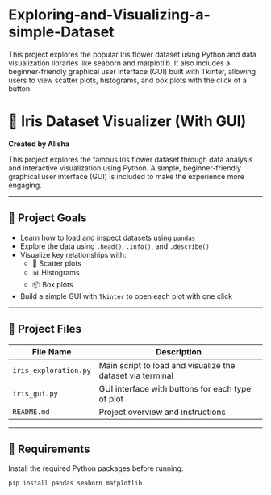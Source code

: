 # Exploring-and-Visualizing-a-simple-Dataset
This project explores the popular Iris flower dataset using Python and data visualization libraries like seaborn and matplotlib. It also includes a beginner-friendly graphical user interface (GUI) built with Tkinter, allowing users to view scatter plots, histograms, and box plots with the click of a button.



# 🌸 Iris Dataset Visualizer (With GUI)

**Created by Alisha**

This project explores the famous Iris flower dataset through data analysis and interactive visualization using Python. A simple, beginner-friendly graphical user interface (GUI) is included to make the experience more engaging.

---

## 🧠 Project Goals

- Learn how to load and inspect datasets using `pandas`
- Explore the data using `.head()`, `.info()`, and `.describe()`
- Visualize key relationships with:
  - 📌 Scatter plots
  - 📊 Histograms
  - 📦 Box plots
- Build a simple GUI with `Tkinter` to open each plot with one click

---

## 📁 Project Files

| File Name | Description |
|-----------|-------------|
| `iris_exploration.py` | Main script to load and visualize the dataset via terminal |
| `iris_gui.py`         | GUI interface with buttons for each type of plot |
| `README.md`           | Project overview and instructions |

---



## 🔧 Requirements

Install the required Python packages before running:

```bash
pip install pandas seaborn matplotlib
